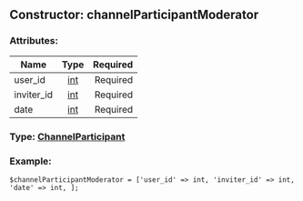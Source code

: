 ## Constructor: channelParticipantModerator  

### Attributes:

| Name     |    Type       | Required |
|----------|:-------------:|---------:|
|user\_id|[int](../types/int.md) | Required|
|inviter\_id|[int](../types/int.md) | Required|
|date|[int](../types/int.md) | Required|


### Type: [ChannelParticipant](../types/ChannelParticipant.md)

### Example:


```
$channelParticipantModerator = ['user_id' => int, 'inviter_id' => int, 'date' => int, ];
```